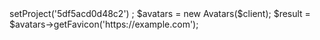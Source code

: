 <?php

use Appwrite\Client;
use Appwrite\Services\Avatars;

$client = new Client();

$client
    ->setProject('5df5acd0d48c2')
;

$avatars = new Avatars($client);

$result = $avatars->getFavicon('https://example.com');